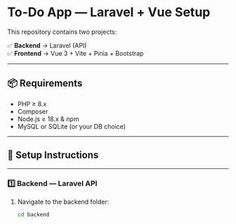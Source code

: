 # To-Do App — Laravel + Vue Setup

This repository contains two projects:

✅ **Backend** → Laravel (API)  
✅ **Frontend** → Vue 3 + Vite + Pinia + Bootstrap

---

## 📦 Requirements

- PHP ≥ 8.x
- Composer
- Node.js ≥ 18.x & npm
- MySQL or SQLite (or your DB choice)

---

## 🚀 Setup Instructions

---

### 1️⃣ Backend — Laravel API

1. Navigate to the backend folder:
   ```bash
   cd backend
